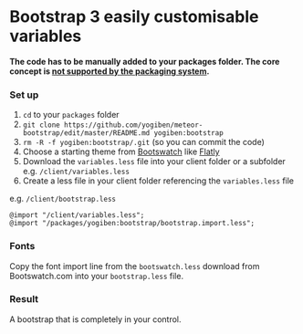 # Bootstrap 3 easily customisable variables

**The code has to be manually added to your packages folder. The core concept is [not supported by the packaging system](https://github.com/meteor/meteor/issues/2796).**

### Set up ###
1. `cd` to your `packages` folder
2. `git clone https://github.com/yogiben/meteor-bootstrap/edit/master/README.md yogiben:bootstrap`
3. `rm -R -f yogiben:bootstrap/.git` (so you can commit the code)
2. Choose a starting theme from [Bootswatch](http://bootswatch.com/) like [Flatly](http://bootswatch.com/flatly/)
3. Download the `variables.less` file into your client folder or a subfolder e.g. `/client/variables.less`
4. Create a less file in your client folder referencing the `variables.less` file

e.g. `/client/bootstrap.less`
```
@import "/client/variables.less";
@import "/packages/yogiben:bootstrap/bootstrap.import.less";
```
### Fonts ###
Copy the font import line from the `bootswatch.less` download from Bootswatch.com into your `bootstrap.less` file.

### Result ###
A bootstrap that is completely in your control.

